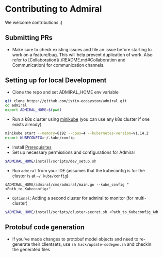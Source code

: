 # Contributing to Admiral

We welcome contributions :)

## Submitting PRs
* Make sure to check existing issues and file an issue before starting to work on a feature/bug. This will help prevent duplication of work. 
Also refer to [Collaboration](./README.md#Collaboration and Communication) for communication channels.

## Setting up for local Development
* Clone the repo and set ADMIRAL_HOME env variable
```bash
git clone https://github.com/istio-ecosystem/admiral.git
cd admiral
export ADMIRAL_HOME=$(pwd)
```
* Run a k8s cluster using [minikube](https://kubernetes.io/docs/setup/learning-environment/minikube/) (you can use any k8s cluster if one exists already)
```bash
minikube start --memory=8192 --cpus=4 --kubernetes-version=v1.14.2
export KUBECONFIG=~/.kube/config
```
* Install [Prerequisites](./docs/Examples.md#Prerequisite)
* Set up necessary permissions and configurations for Admiral
```bash
$ADMIRAL_HOME/install/scripts/dev_setup.sh
```
* Run `admiral` from your IDE (assumes that the kubeconfig is for the cluster is at `~/.kube/config`)
```
$ADMIRAL_HOME/admiral/cmd/admiral/main.go --kube_config "<Path_to_Kubeconfig>"
```

* `Optional`: Adding a second cluster for admiral to monitor (for multi-cluster)
```bash
$ADMIRAL_HOME/install/scripts/cluster-secret.sh <Path_to_Kubeconfig_Admiral_Cluster> <Path_to_Kubeconfig_Remote_Cluster> admiral
```

## Protobuf code generation
* If you've made changes to protobuf model objects and need to re-generate their clientsets, use `sh hack/update-codegen.sh` and checkin the generated files